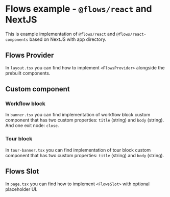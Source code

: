 # Flows example - `@flows/react` and NextJS

This is example implementation of `@flows/react` and `@flows/react-components` based on NextJS with app directory.

## Flows Provider

In `layout.tsx` you can find how to implement `<FlowsProvider>` alongside the prebuilt components.

## Custom component

### Workflow block

In `banner.tsx` you can find implementation of workflow block custom component that has two custom properties: `title` (string) and `body` (string). And one exit node: `close`.

### Tour block

In `tour-banner.tsx` you can find implementation of tour block custom component that has two custom properties: `title` (string) and `body` (string).

## Flows Slot

In `page.tsx` you can find how to implement `<FlowsSlot>` with optional placeholder UI.

